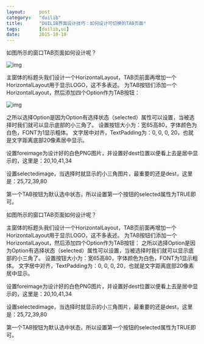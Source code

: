 ```yaml
---
layout:     post
category: 	"duilib"
title:      "DUILIB界面设计技巧：如何设计可切换的TAB页面"
tags:		[duilib,ui]
date:		2015-10-10
---
```


如图所示的窗口TAB页面如何设计呢？

![img](http://img.blog.csdn.net/20151010164647924)

主窗体的标题头我们设计一个HorizontalLayout，TAB页前面再增加一个HorizontalLayout用于显示LOGO，这不多表述。
为TAB按钮们添加一个HorizontalLayout，然后添加四个Option作为TAB按钮：

![img](http://img.blog.csdn.net/20151010164638325)

之所以选择Option是因为Option有选择状态（selected）属性可以设置，当被选择时我们就可以显示底部的小三角了。
设置按钮大小为：宽65高80，字体颜色为白色，FONT为1显示粗体。
文字居中对齐，TextPadding为：0, 0, 0, 20，也就是文字距离底部20像素居中显示。

设置foreimage为设计好的白色PNG图片，并设置好dest位置以便看上去是居中显示的，这里是：20,10,41,34

设置selectedimage，当选择时就显示的小三角图片，最重要的还是dest，这里是：25,72,39,80

第一个TAB按钮为默认选中状态，所以设置第一个按钮的selected属性为TRUE即可。

如图所示的窗口TAB页面如何设计呢？

主窗体的标题头我们设计一个HorizontalLayout，TAB页前面再增加一个HorizontalLayout用于显示LOGO，这不多表述。
为TAB按钮们添加一个HorizontalLayout，然后添加四个Option作为TAB按钮：
之所以选择Option是因为Option有选择状态（selected）属性可以设置，当被选择时我们就可以显示底部的小三角了。
设置按钮大小为：宽65高80，字体颜色为白色，FONT为1显示粗体。
文字居中对齐，TextPadding为：0, 0, 0, 20，也就是文字距离底部20像素居中显示。

设置foreimage为设计好的白色PNG图片，并设置好dest位置以便看上去是居中显示的，这里是：20,10,41,34

设置selectedimage，当选择时就显示的小三角图片，最重要的还是dest，这里是：25,72,39,80

第一个TAB按钮为默认选中状态，所以设置第一个按钮的selected属性为TRUE即可。